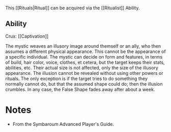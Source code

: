 This [[Rituals|Ritual]] can be acquired via the [[Ritualist]] Ability.
## Ability
Crux: [[Captivation]]

The mystic weaves an illusory image around themself or an ally, who then assumes a different physical appearance. This cannot be the appearance of a specific individual. The mystic can decide on form and features, in terms of build, hair color, voice, clothes, et cetera, but the target keeps their stats, abilities, etc. Their actual size is not affected, only the size of the illusory appearance. The illusion cannot be revealed without using other powers or rituals. The only exception is if the target tries to do something they normally cannot do, but that the assumed shape could do; then the illusion crumbles. In any case, the False Shape fades away after about a week.
# Notes
* From the Symbaroum Advanced Player's Guide.